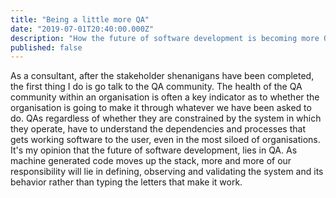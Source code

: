 ```yaml
---
title: "Being a little more QA" 
date: "2019-07-01T20:40:00.000Z"
description: "How the future of software development is becoming more QA"
published: false
---
```

As a consultant, after the stakeholder shenanigans have been completed, the first thing I do is go talk to the QA community. The health of the QA community within an organisation is often a key indicator as to whether the organisation is going to make it through whatever we have been asked to do. QAs regardless of whether they are constrained by the system in which they operate, have to understand the dependencies and processes that gets working software to the user, even in the most siloed of organisations. It's my opinion that the future of software development, lies in QA. As machine generated code moves up the stack, more and more of our responsibility will lie in defining, observing and validating the system and its behavior rather than typing the letters that make it work.

